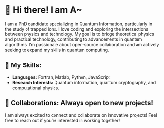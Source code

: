 # 👋 Hi there! I am A~

I am a PhD candidate specializing in Quantum Information, particularly in the study of trapped ions. I love coding and exploring the intersections between physics and technology.
My goal is to bridge theoretical physics and practical technology, contributing to advancements in quantum algorithms. I’m passionate about open-source collaboration and am actively seeking to expand my skills in quantum computing. 

## 🚀 My Skills:
- **Languages:** Fortran, Matlab, Python, JavaScript
- **Research Interests:** Quantum information, quantum cryptography, and computational physics.

## 🤝  Collaborations: Always open to new projects!
I am always excited to connect and collaborate on innovative projects! Feel free to reach out if you’re interested in working together!
